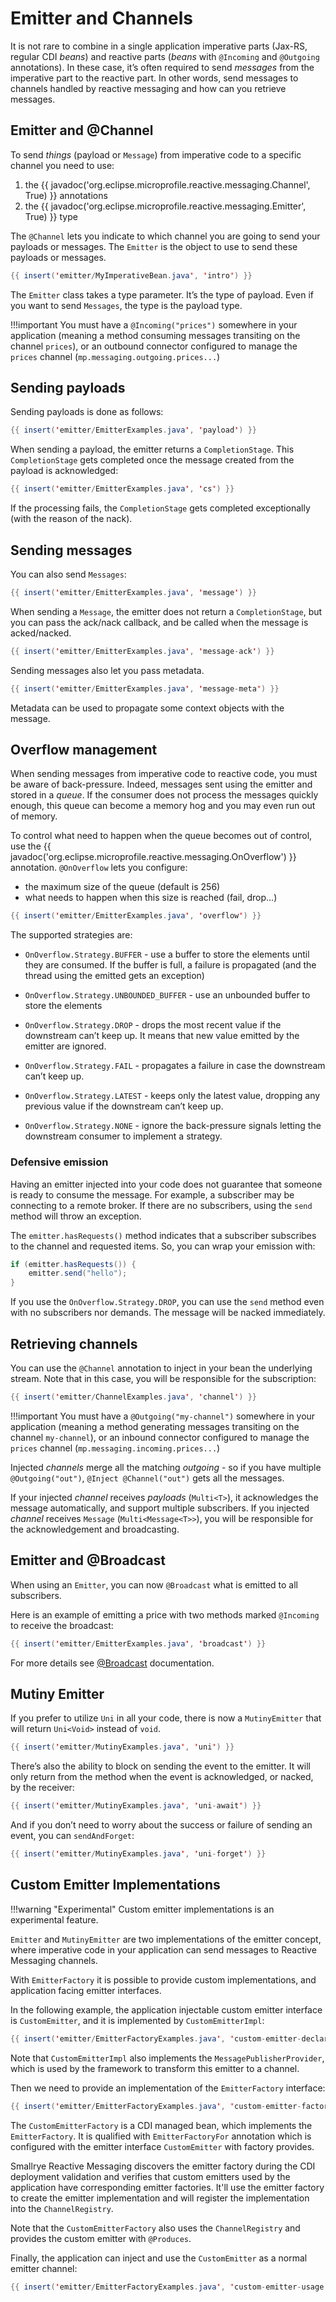 # Emitter and Channels

It is not rare to combine in a single application imperative parts
(Jax-RS, regular CDI *beans*) and reactive parts (*beans* with
`@Incoming` and `@Outgoing` annotations). In these case, it’s often
required to send *messages* from the imperative part to the reactive
part. In other words, send messages to channels handled by reactive
messaging and how can you retrieve messages.

## Emitter and @Channel

To send *things* (payload or `Message`) from imperative code to a
specific channel you need to use:

1.  the {{ javadoc('org.eclipse.microprofile.reactive.messaging.Channel', True) }} annotations
2.  the {{ javadoc('org.eclipse.microprofile.reactive.messaging.Emitter', True) }} type

The `@Channel` lets you indicate to which channel you are going to send
your payloads or messages. The `Emitter` is the object to use to send
these payloads or messages.

``` java
{{ insert('emitter/MyImperativeBean.java', 'intro') }}
```

The `Emitter` class takes a type parameter. It’s the type of payload.
Even if you want to send `Messages`, the type is the payload type.

!!!important
    You must have a `@Incoming("prices")` somewhere in your application
    (meaning a method consuming messages transiting on the channel
    `prices`), or an outbound connector configured to manage the `prices`
    channel (`mp.messaging.outgoing.prices...`)

## Sending payloads

Sending payloads is done as follows:

``` java
{{ insert('emitter/EmitterExamples.java', 'payload') }}
```

When sending a payload, the emitter returns a `CompletionStage`. This
`CompletionStage` gets completed once the message created from the
payload is acknowledged:

``` java
{{ insert('emitter/EmitterExamples.java', 'cs') }}
```

If the processing fails, the `CompletionStage` gets completed
exceptionally (with the reason of the nack).

## Sending messages

You can also send `Messages`:

``` java
{{ insert('emitter/EmitterExamples.java', 'message') }}
```

When sending a `Message`, the emitter does not return a
`CompletionStage`, but you can pass the ack/nack callback, and be called
when the message is acked/nacked.

``` java
{{ insert('emitter/EmitterExamples.java', 'message-ack') }}
```

Sending messages also let you pass metadata.

``` java
{{ insert('emitter/EmitterExamples.java', 'message-meta') }}
```

Metadata can be used to propagate some context objects with the message.

## Overflow management

When sending messages from imperative code to reactive code, you must be
aware of back-pressure. Indeed, messages sent using the emitter and
stored in a *queue*. If the consumer does not process the messages
quickly enough, this queue can become a memory hog and you may even run
out of memory.

To control what need to happen when the queue becomes out of control,
use the {{ javadoc('org.eclipse.microprofile.reactive.messaging.OnOverflow') }} annotation. `@OnOverflow` lets you configure:

-   the maximum size of the queue (default is 256)
-   what needs to happen when this size is reached (fail, drop...)

``` java
{{ insert('emitter/EmitterExamples.java', 'overflow') }}
```

The supported strategies are:

-   `OnOverflow.Strategy.BUFFER` - use a buffer to store the elements
    until they are consumed. If the buffer is full, a failure is
    propagated (and the thread using the emitted gets an exception)

-   `OnOverflow.Strategy.UNBOUNDED_BUFFER` - use an unbounded buffer to
    store the elements

-   `OnOverflow.Strategy.DROP` - drops the most recent value if the
    downstream can’t keep up. It means that new value emitted by the
    emitter are ignored.

-   `OnOverflow.Strategy.FAIL` - propagates a failure in case the
    downstream can’t keep up.

-   `OnOverflow.Strategy.LATEST` - keeps only the latest value, dropping
    any previous value if the downstream can’t keep up.

-   `OnOverflow.Strategy.NONE` - ignore the back-pressure signals
    letting the downstream consumer to implement a strategy.

### Defensive emission

Having an emitter injected into your code does not guarantee that
someone is ready to consume the message. For example, a subscriber may
be connecting to a remote broker. If there are no subscribers, using the
`send` method will throw an exception.

The `emitter.hasRequests()` method indicates that a subscriber
subscribes to the channel and requested items. So, you can wrap your
emission with:

``` java
if (emitter.hasRequests()) {
    emitter.send("hello");
}
```

If you use the `OnOverflow.Strategy.DROP`, you can use the `send` method
even with no subscribers nor demands. The message will be nacked
immediately.

## Retrieving channels

You can use the `@Channel` annotation to inject in your bean the
underlying stream. Note that in this case, you will be responsible for
the subscription:

``` java
{{ insert('emitter/ChannelExamples.java', 'channel') }}
```

!!!important
    You must have a `@Outgoing("my-channel")` somewhere in your application
    (meaning a method generating messages transiting on the channel
    `my-channel`), or an inbound connector configured to manage the `prices`
    channel (`mp.messaging.incoming.prices...`)

Injected *channels* merge all the matching *outgoing* - so if you have
multiple `@Outgoing("out")`, `@Inject @Channel("out")` gets all the
messages.

If your injected *channel* receives *payloads* (`Multi<T>`), it
acknowledges the message automatically, and support multiple
subscribers. If you injected *channel* receives `Message`
(`Multi<Message<T>>`), you will be responsible for the acknowledgement
and broadcasting.

## Emitter and @Broadcast

When using an `Emitter`, you can now `@Broadcast` what is emitted to all
subscribers.

Here is an example of emitting a price with two methods marked
`@Incoming` to receive the broadcast:

``` java
{{ insert('emitter/EmitterExamples.java', 'broadcast') }}
```

For more details see [@Broadcast](broadcast.md)
documentation.

## Mutiny Emitter

If you prefer to utilize `Uni` in all your code, there is now a
`MutinyEmitter` that will return `Uni<Void>` instead of `void`.

``` java
{{ insert('emitter/MutinyExamples.java', 'uni') }}
```

There’s also the ability to block on sending the event to the emitter.
It will only return from the method when the event is acknowledged, or
nacked, by the receiver:

``` java
{{ insert('emitter/MutinyExamples.java', 'uni-await') }}
```

And if you don’t need to worry about the success or failure of sending
an event, you can `sendAndForget`:

``` java
{{ insert('emitter/MutinyExamples.java', 'uni-forget') }}
```

## Custom Emitter Implementations

!!!warning "Experimental"
    Custom emitter implementations is an experimental feature.

`Emitter` and `MutinyEmitter` are two implementations of the emitter concept,
where imperative code in your application can send messages to Reactive Messaging channels.

With `EmitterFactory` it is possible to provide custom implementations, and application facing emitter interfaces.

In the following example, the application injectable custom emitter interface is `CustomEmitter`,
and it is implemented by `CustomEmitterImpl`:

``` java
{{ insert('emitter/EmitterFactoryExamples.java', 'custom-emitter-declaration') }}
```

Note that `CustomEmitterImpl` also implements the `MessagePublisherProvider`,
which is used by the framework to transform this emitter to a channel.

Then we need to provide an implementation of the `EmitterFactory` interface:

``` java
{{ insert('emitter/EmitterFactoryExamples.java', 'custom-emitter-factory') }}
```

The `CustomEmitterFactory` is a CDI managed bean, which implements the `EmitterFactory`.
It is qualified with `EmitterFactoryFor` annotation which is configured with the emitter interface `CustomEmitter` with factory provides.

Smallrye Reactive Messaging discovers the emitter factory during the CDI deployment validation
and verifies that custom emitters used by the application have corresponding emitter factories.
It'll use the emitter factory to create the emitter implementation and will register the implementation into the `ChannelRegistry`.

Note that the `CustomEmitterFactory` also uses the `ChannelRegistry` and provides the custom emitter with `@Produces`.

Finally, the application can inject and use the `CustomEmitter` as a normal emitter channel:

``` java
{{ insert('emitter/EmitterFactoryExamples.java', 'custom-emitter-usage') }}
```


